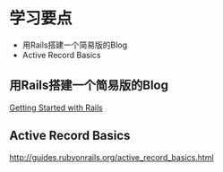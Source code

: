 # 学习要点

- 用Rails搭建一个简易版的Blog
- Active Record Basics


## 用Rails搭建一个简易版的Blog
[Getting Started with Rails](http://guides.rubyonrails.org/getting_started.html)

## Active Record Basics
<http://guides.rubyonrails.org/active_record_basics.html>

